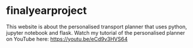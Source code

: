 # finalyearproject
This website is about the personalised transport planner that uses python, jupyter notebook and flask.
Watch my tutorial of the personalised planner on YouTube here: https://youtu.be/eCd9v3HVS64
